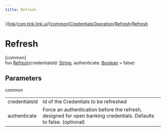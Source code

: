 ```yaml
---
title: Refresh
---
```

//[link](../../../../index.html)/[com.tink.link.ui](../../index.html)/[[common]CredentialsOperation](../index.html)/[Refresh](index.html)/[Refresh](-refresh.html)



# Refresh



[common]\
fun [Refresh](-refresh.html)(credentialsId: [String](https://kotlinlang.org/api/latest/jvm/stdlib/kotlin/-string/index.html), authenticate: [Boolean](https://kotlinlang.org/api/latest/jvm/stdlib/kotlin/-boolean/index.html) = false)



## Parameters


common

| | |
|---|---|
| credentialsId | Id of the Credentials to be refreshed |
| authenticate | Force an authentication before the refresh, designed for open banking credentials. Defaults to false. (optional) |




